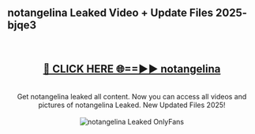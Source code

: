 <h2>notangelina Leaked Video + Update Files 2025- bjqe3</h2>
<br>
<div align="center">
<h2><a href="https://libra.edu.pl?notangelina" rel="nofollow">🔴 CLICK HERE 🌐==►► notangelina</a></h2>
<br>
Get notangelina leaked all content. Now you can access all videos and pictures of notangelina Leaked. New Updated Files 2025!
<br>
<br>
<a href="https://libra.edu.pl?notangelina" rel="nofollow" data-target="animated-image.originalLink"><img src="https://i.ibb.co.com/WyWwxjT/player-gif2.gif" alt="notangelina Leaked OnlyFans" style="max-width: 100%; display: inline-block;" data-target="animated-image.originalImage"></a>
</div>
<br>